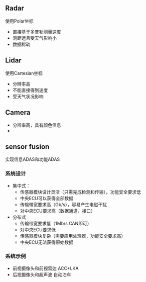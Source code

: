 ## Radar
使用Polar坐标
- 直接基于多普勒测量速度
- 测距远且受天气影响小
- 数据稀疏

## Lidar
使用Cartesian坐标
- 分辨率高
- 不能直接得到速度
- 受天气状况影响

## Camera
- 分辨率高，具有颜色信息
- 

## sensor fusion
实现信息ADAS和功能ADAS

### 系统设计
- 集中式：
    - 传感器模块设计灵活（只需完成检测和传输），功能安全要求低
    - 中央ECU可以获得全部数据
    - 传输带宽要求高（Gb/s），容易产生电磁干扰
    - 对中央ECU要求高（数据通道，接口）
- 分布式
    - 传输带宽要求低（1Mb/s CAN即可）
    - 对中央ECU要求低
    - 传感器模块复杂（需要应用处理器，功能安全要求高）
    - 中央ECU无法获得原始数据

### 系统示例
- 前视摄像头和前视雷达
ACC+LKA
- 后视摄像头和超声波
自动泊车


